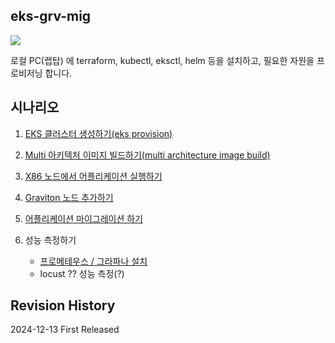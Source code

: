 ## eks-grv-mig ## 
![](https://github.com/gnosia93/eks-grv-mig/blob/main/tutorial/images/ws-arch.png)

로컬 PC(랩탑) 에 terraform, kubectl, eksctl, helm 등을 설치하고, 필요한 자원을 프로비저닝 합니다.

## 시나리오 ##

1. [EKS 클러스터 생성하기(eks provision)](https://github.com/gnosia93/eks-grv-mig/blob/main/tutorial/1.infra.md)

2. [Multi 아키텍처 이미지 빌드하기(multi architecture image build)](https://github.com/gnosia93/eks-grv-mig/blob/main/tutorial/2.multi-arch-image.md)

3. [X86 노드에서 어플리케이션 실행하기](https://github.com/gnosia93/eks-grv-mig/blob/main/tutorial/3.x86-app.md)
       
4. [Graviton 노드 추가하기](https://github.com/gnosia93/eks-grv-mig/blob/main/tutorial/4.graviton-nodegroup.md)

5. [어플리케이션 마이그레이션 하기](https://github.com/gnosia93/eks-grv-mig/blob/main/tutorial/5.app-mig.md)
   
6. 성능 측정하기
    - [프로메테우스 / 그라파나 설치](https://github.com/gnosia93/eks-grv-adp/blob/main/tutorial/7.prometheus.md)
    - locust ?? 성능 측정(?)


## Revision History ##
2024-12-13 First Released
